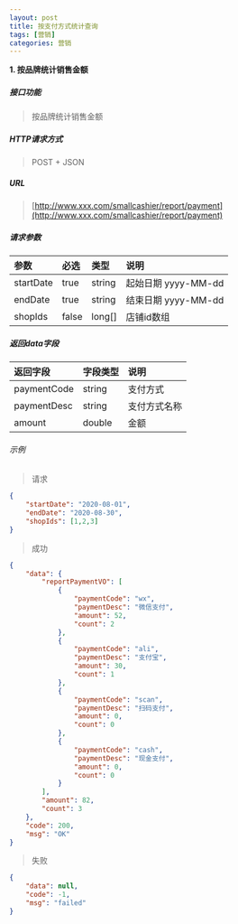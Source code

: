 ```yaml
---
layout: post
title: 按支付方式统计查询
tags: [营销]
categories: 营销
---
```

**1\. 按品牌统计销售金额**
##### 接口功能
> 按品牌统计销售金额

##### HTTP请求方式
> POST + JSON

##### URL
> [http://www.xxx.com/smallcashier/report/payment](http://www.xxx.com/smallcashier/report/payment)

##### 请求参数

|参数|必选|类型|说明|
|:---|:---|:---|:---|
|startDate|true|string|起始日期 yyyy-MM-dd|
|endDate|true|string|结束日期 yyyy-MM-dd|
|shopIds|false|long[]|店铺id数组|

##### 返回data字段

|返回字段|字段类型|说明|
|:---|:---|:---|
|paymentCode|string|支付方式|
|paymentDesc|string|支付方式名称|
|amount|double|金额|

###### 示例
> 请求
``` json
{
	"startDate": "2020-08-01",
	"endDate": "2020-08-30",
	"shopIds": [1,2,3]
}
```
> 成功
``` json
{
    "data": {
        "reportPaymentVO": [
            {
                "paymentCode": "wx",
                "paymentDesc": "微信支付",
                "amount": 52,
                "count": 2
            },
            {
                "paymentCode": "ali",
                "paymentDesc": "支付宝",
                "amount": 30,
                "count": 1
            },
            {
                "paymentCode": "scan",
                "paymentDesc": "扫码支付",
                "amount": 0,
                "count": 0
            },
            {
                "paymentCode": "cash",
                "paymentDesc": "现金支付",
                "amount": 0,
                "count": 0
            }
        ],
        "amount": 82,
        "count": 3
    },
    "code": 200,
    "msg": "OK"
}
```
> 失败
``` json
{
    "data": null,
    "code": -1,
    "msg": "failed"
}
```
